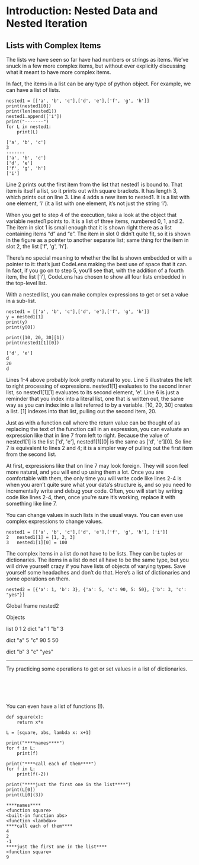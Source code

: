 # Introduction: Nested Data and Nested Iteration

## Lists with Complex Items

The lists we have seen so far have had numbers or strings as items. We’ve snuck in a few more complex items, but without ever explicitly discussing what it meant to have more complex items.

In fact, the items in a list can be any type of python object. For example, we can have a list of lists.
```
nested1 = [['a', 'b', 'c'],['d', 'e'],['f', 'g', 'h']]
print(nested1[0])
print(len(nested1))
nested1.append(['i'])
print("-------")
for L in nested1:
    print(L)
    
['a', 'b', 'c']
3
-------
['a', 'b', 'c']
['d', 'e']
['f', 'g', 'h']
['i']
```

Line 2 prints out the first item from the list that nested1 is bound to. That item is itself a list, so it prints out with square brackets. It has length 3, which prints out on line 3. Line 4 adds a new item to nested1. It is a list with one element, ‘i’ (it a list with one element, it’s not just the string ‘i’).

When you get to step 4 of the execution, take a look at the object that variable nested1 points to. It is a list of three items, numbered 0, 1, and 2. The item in slot 1 is small enough that it is shown right there as a list containing items “d” and “e”. The item in slot 0 didn’t quite fit, so it is shown in the figure as a pointer to another separate list; same thing for the item in slot 2, the list ['f', 'g', 'h'].

There’s no special meaning to whether the list is shown embedded or with a pointer to it: that’s just CodeLens making the best use of space that it can. In fact, if you go on to step 5, you’ll see that, with the addition of a fourth item, the list [‘i’], CodeLens has chosen to show all four lists embedded in the top-level list.

With a nested list, you can make complex expressions to get or set a value in a sub-list.

```
nested1 = [['a', 'b', 'c'],['d', 'e'],['f', 'g', 'h']]
y = nested1[1]
print(y)
print(y[0])

print([10, 20, 30][1])
print(nested1[1][0])

['d', 'e']
d
20
d
```

Lines 1-4 above probably look pretty natural to you. Line 5 illustrates the left to right processing of expressions. nested1[1] evaluates to the second inner list, so nested1[1][1] evaluates to its second element, 'e'. Line 6 is just a reminder that you index into a literal list, one that is written out, the same way as you can index into a list referred to by a variable. [10, 20, 30] creates a list. [1] indexes into that list, pulling out the second item, 20.

Just as with a function call where the return value can be thought of as replacing the text of the function call in an expression, you can evaluate an expression like that in line 7 from left to right. Because the value of nested1[1] is the list ['d', 'e'], nested1[1][0] is the same as ['d', 'e'][0]. So line 7 is equivalent to lines 2 and 4; it is a simpler way of pulling out the first item from the second list.

At first, expressions like that on line 7 may look foreign. They will soon feel more natural, and you will end up using them a lot. Once you are comfortable with them, the only time you will write code like lines 2-4 is when you aren’t quite sure what your data’s structure is, and so you need to incrementally write and debug your code. Often, you will start by writing code like lines 2-4, then, once you’re sure it’s working, replace it with something like line 7.

You can change values in such lists in the usual ways. You can even use complex expressions to change values.
```
nested1 = [['a', 'b', 'c'],['d', 'e'],['f', 'g', 'h'], ['i']]
2	nested1[1] = [1, 2, 3]
3	nested1[1][0] = 100
```

The complex items in a list do not have to be lists. They can be tuples or dictionaries. The items in a list do not all have to be the same type, but you will drive yourself crazy if you have lists of objects of varying types. Save yourself some headaches and don’t do that. Here’s a list of dictionaries and some operations on them.
```
nested2 = [{'a': 1, 'b': 3}, {'a': 5, 'c': 90, 5: 50}, {'b': 3, 'c': "yes"}]
```

Global frame
nested2	
 
	
Objects
	
list
0	1	2
dict
"a"	1
"b"	3
	
dict
"a"	5
"c"	90
5	50
	
dict
"b"	3
"c"	"yes"

--------

Try practicing some operations to get or set values in a list of dictionaries.
```





```

You can even have a list of functions (!).
```
def square(x):
    return x*x

L = [square, abs, lambda x: x+1]

print("****names****")
for f in L:
    print(f)

print("****call each of them****")
for f in L:
    print(f(-2))

print("****just the first one in the list****")
print(L[0])
print(L[0](3))

****names****
<function square>
<built-in function abs>
<function <lambda>>
****call each of them****
4
2
-1
****just the first one in the list****
<function square>
9
```

